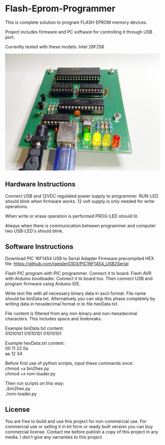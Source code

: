 # Flash-Eprom-Programmer
This is complete solution to program FLASH EPROM memory devices.

Project includes firmware and PC software for controlling it through USB port.

Currently tested with these models:
Intel 28F256

![EPROM-Programmer-PCB](https://raw.githubusercontent.com/Juvar1/flash-eprom-programmer/main/rom-prog-pcb01.jpg)

## Hardware Instructions

Connect USB and 12VDC regulated power supply to programmer. RUN-LED should blink when firmware works. 12 volt supply is only needed for write operations.

When write or erase operation is performed PROG-LED should lit.

Always when there is communication between programmer and computer two USB-LED's should blink.

## Software Instructions

Download PIC 16F1454 USB to Serial Adapter Firmware precompiled HEX file:
https://github.com/jgeisler0303/PIC16F1454_USB2Serial

Flash PIC program with PIC programmer. Connect it to board. Flash AVR with Arduino bootloader. Connect it to board too. Then connect USB and program firmware using Arduino IDE.

Write text file with all necessary binary data in ascii format. File name should be binData.txt. Alternatively you can skip this phase completely by writing data in hexadecimal format in to file hexData.txt.

File content is filtered from any non-binary and non-hexadecimal characters. This includes space and linebreaks.

Example binData.txt content:
<br>01010101 01010101 01010101

Example hexData.txt content:
<br>00 11 22 0a
<br>aa 12 34 

Before first use of python scripts, input these commands once:
<br>chmod +x bin2hex.py
<br>chmod +x rom-loader.py

Then run scripts on this way:
<br>./bin2hex.py
<br>./rom-loader.py

## License

You are free to build and use this project for non-commercial use. For commercial use or selling it in kit form or ready built version you can buy commercial license. Contact me before publish a copy of this project in any media. I don't give any varranties to this project.
